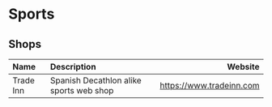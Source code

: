 # Sports

## Shops

| Name      | Description                             | Website                  |
| :-------- | :-------------------------------------- | -----------------------: |
| Trade Inn | Spanish Decathlon alike sports web shop | https://www.tradeinn.com |